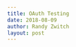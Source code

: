 ```yaml
---
title: OAuth Testing
date: 2018-08-09
author: Randy Zwitch
layout: post
---
```


<div id="codekey"></div>
